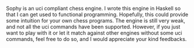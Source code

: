 Sophy is an uci compliant chess engine. I wrote this engine in Haskell so that I can get used to functional programming.
Hopefully, this could provide some intuition for your own chess programs.
The engine is still very weak, and not all the uci commands have been supported.
However, if you just want to play with it or let it match against other engines without some uci commands,
feel free to do so, and I would appreciate your kind feedbacks.

